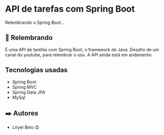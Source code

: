 # API de tarefas com Spring Boot

Relembrando o Spring Boot...

## 🚀 Relembrando 

É uma API de tarefas com Spring Boot, o framework de Java. Desafio de um canal do youtube, para relembrar o uso. A API ainda está em andamento. 

## Tecnologias usadas
- Spring Boot 
- Spring MVC
- Spring Data JPA
- MySql

## ✒️ Autores

* Liryel Belo 😊
